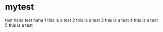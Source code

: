 mytest
======
test haha
test haha
1 this is a test
2 this is a test
3 this is a test
4 this is a test
5 this is a test
